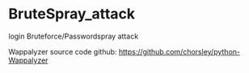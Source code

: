 # BruteSpray_attack
login Bruteforce/Passwordspray attack 

Wappalyzer source code github: https://github.com/chorsley/python-Wappalyzer